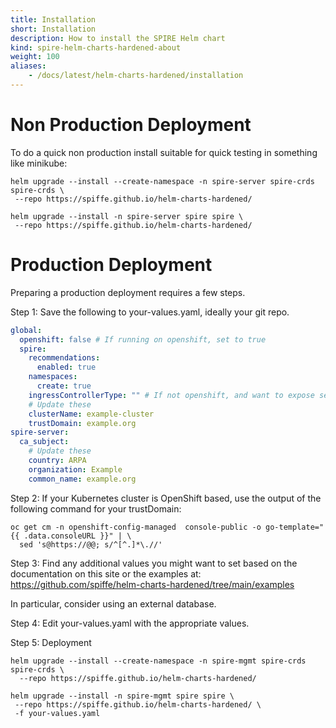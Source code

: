 ```yaml
---
title: Installation
short: Installation
description: How to install the SPIRE Helm chart
kind: spire-helm-charts-hardened-about
weight: 100
aliases:
    - /docs/latest/helm-charts-hardened/installation
---
```


# Non Production Deployment

To do a quick non production install suitable for quick testing in something like minikube:

```
helm upgrade --install --create-namespace -n spire-server spire-crds spire-crds \
 --repo https://spiffe.github.io/helm-charts-hardened/

helm upgrade --install -n spire-server spire spire \
 --repo https://spiffe.github.io/helm-charts-hardened/
```

# Production Deployment

Preparing a production deployment requires a few steps.

Step 1: Save the following to your-values.yaml, ideally your git repo.
```yaml
global:
  openshift: false # If running on openshift, set to true
  spire:
    recommendations:
      enabled: true
    namespaces:
      create: true
    ingressControllerType: "" # If not openshift, and want to expose services, set to a supported option [ingress-nginx]
    # Update these
    clusterName: example-cluster
    trustDomain: example.org
spire-server:
  ca_subject:
    # Update these
    country: ARPA
    organization: Example
    common_name: example.org
```

Step 2:  If your Kubernetes cluster is OpenShift based, use the output of the following command for your trustDomain:
```shell
oc get cm -n openshift-config-managed  console-public -o go-template="{{ .data.consoleURL }}" | \
  sed 's@https://@@; s/^[^.]*\.//'
```

Step 3: Find any additional values you might want to set based on the documentation on this site or the examples at:
https://github.com/spiffe/helm-charts-hardened/tree/main/examples

In particular, consider using an external database.

Step 4: Edit your-values.yaml with the appropriate values.

Step 5: Deployment

```shell
helm upgrade --install --create-namespace -n spire-mgmt spire-crds spire-crds \
  --repo https://spiffe.github.io/helm-charts-hardened/

helm upgrade --install -n spire-mgmt spire spire \
 --repo https://spiffe.github.io/helm-charts-hardened/ \
 -f your-values.yaml
```
